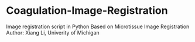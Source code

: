 # Coagulation-Image-Registration
Image registration script in Python
Based on Microtissue Image Registration
Author: Xiang Li, Univerity of Michigan
